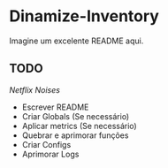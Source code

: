 # Dinamize-Inventory
Imagine um excelente README aqui.

## TODO
*Netflix Noises*

 * Escrever README
 * Criar Globals (Se necessário)
 * Aplicar metrics (Se necessário)
 * Quebrar e aprimorar funções
 * Criar Configs
 * Aprimorar Logs

